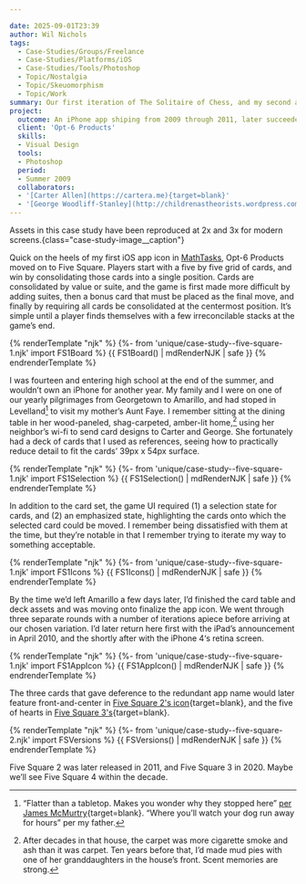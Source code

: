 ```yaml
---

date: 2025-09-01T23:39
author: Wil Nichols
tags:
  - Case-Studies/Groups/Freelance
  - Case-Studies/Platforms/iOS
  - Case-Studies/Tools/Photoshop
  - Topic/Nostalgia
  - Topic/Skeuomorphism
  - Topic/Work
summary: Our first iteration of The Solitaire of Chess, and my second app to ship with Opt-6 Products.
project:
  outcome: An iPhone app shiping from 2009 through 2011, later succeeded by [Five Square 2](/five-square-2/){target=blank}
  client: 'Opt-6 Products'
  skills:
  - Visual Design
  tools:
  - Photoshop
  period: 
  - Summer 2009
  collaborators: 
  - '[Carter Allen](https://cartera.me){target=blank}'
  - '[George Woodliff-Stanley](http://childrenastheorists.wordpress.com/){target=blank}'
---
```


Assets in this case study have been reproduced at 2x and 3x for modern screens.{class="case-study-image__caption"}

Quick on the heels of my first iOS app icon in [MathTasks](/TODO/), Opt-6 Products moved on to Five Square. Players start with a five by five grid of cards, and win by consolidating those cards into a single position. Cards are consolidated by value or suite, and the game is first made more difficult by adding suites, then a bonus card that must be placed as the final move, and finally by requiring all cards be consolidated at the centermost position. It’s simple until a player finds themselves with a few irreconcilable stacks at the game’s end.

{% renderTemplate "njk" %}
{%- from 'unique/case-study--five-square-1.njk' import FS1Board %}
{{ FS1Board() | mdRenderNJK | safe }}
{% endrenderTemplate %}

I was fourteen and entering high school at the end of the summer, and wouldn’t own an iPhone for another year. My family and I were on one of our yearly pilgrimages from Georgetown to Amarillo, and had stoped in Levelland[^1] to visit my mother’s Aunt Faye. I remember sitting at the dining table in her wood-paneled, shag-carpeted, amber-lit home,[^2] using her neighbor’s wi-fi to send card designs to Carter and George. She fortunately had a deck of cards that I used as references, seeing how to practically reduce detail to fit the cards’ 39px x 54px surface.

{% renderTemplate "njk" %}
{%- from 'unique/case-study--five-square-1.njk' import FS1Selection %}
{{ FS1Selection() | mdRenderNJK | safe }}
{% endrenderTemplate %}

In addition to the card set, the game UI required (1) a selection state for cards, and (2) an emphasized state, highlighting the cards onto which the selected card could be moved. I remember being dissatisfied with them at the time, but they’re notable in that I remember trying to iterate my way to something acceptable.

{% renderTemplate "njk" %}
{%- from 'unique/case-study--five-square-1.njk' import FS1Icons %}
{{ FS1Icons() | mdRenderNJK | safe }}
{% endrenderTemplate %}

By the time we’d left Amarillo a few days later, I’d finished the card table and deck assets and was moving onto finalize the app icon. We went through three separate rounds with a number of iterations apiece before arriving at our chosen variation. I’d later return here first with the iPad’s announcement in April 2010, and the shortly after with the iPhone 4‘s retina screen.

{% renderTemplate "njk" %}
{%- from 'unique/case-study--five-square-1.njk' import FS1AppIcon %}
{{ FS1AppIcon() | mdRenderNJK | safe }}
{% endrenderTemplate %}

The three cards that gave deference to the redundant app name would later feature front-and-center in [Five Square 2's icon](/five-square-2/#app-icon){target=blank}, and the five of hearts in [Five Square 3's](/TODO/){target=blank}.

{% renderTemplate "njk" %}
{%- from 'unique/case-study--five-square-2.njk' import FSVersions %}
{{ FSVersions() | mdRenderNJK | safe }}
{% endrenderTemplate %}

Five Square 2 was later released in 2011, and Five Square 3 in 2020. Maybe we’ll see Five Square 4 within the decade.

[^1]: “Flatter than a tabletop. Makes you wonder why they stopped here” [per James McMurtry](https://youtu.be/L-D824LHti4?si=ATKP3uXP-39fZXX7){target=blank}. “Where you’ll watch your dog run away for hours” per my father.

[^2]: After decades in that house, the carpet was more cigarette smoke and ash than it was carpet. Ten years before that, I’d made mud pies with one of her granddaughters in the house’s front. Scent memories are strong.